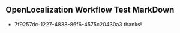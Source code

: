 ## OpenLocalization Workflow Test MarkDown

* 7f9257dc-1227-4838-86f6-4575c20430a3 
thanks!



<!--HONumber=Jan16_HO4-->

